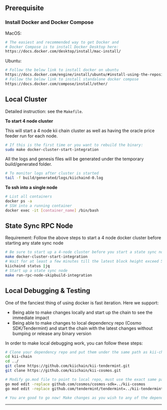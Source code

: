 ## Prerequisite

### Install Docker and Docker Compose
MacOS:
```sh
# The easiest and recommended way to get Docker and
# Docker Compose is to install Docker Desktop here:
https://docs.docker.com/desktop/install/mac-install/
```

Ubuntu:
```sh
# Follow the below link to install docker on ubuntu
https://docs.docker.com/engine/install/ubuntu/#install-using-the-repository
# Follow the below link to install standalone docker compose
https://docs.docker.com/compose/install/other/
```

## Local Cluster

Detailed instruction: see the `Makefile`.

**To start 4 node cluster**

This will start a 4 node kii chain cluster as well as having the oracle price feeder run for each node.
```sh
# If this is the first time or you want to rebuild the binary:
sudo make docker-cluster-start-integration
```
All the logs and genesis files will be generated under the temporary build/generated folder.

```sh
# To monitor logs after cluster is started
tail -f build/generated/logs/kiichaind-0.log
```

**To ssh into a single node**
```sh
# List all containers
docker ps -a
# SSH into a running container
docker exec -it [container_name] /bin/bash
```

## State Sync RPC Node

Requirement: Follow the above steps to start a 4 node docker cluster before starting any state sync node

```sh
# Be sure to start up a 4-node cluster before you start a state sync node
make docker-cluster-start-integration
# Wait for at least a few minutes till the latest block height exceed 500 (this can be changed via app.toml)
kiichaind status |jq
# Start up a state sync node
make run-rpc-node-skipbuild-integration
```

## Local Debugging & Testing
One of the fanciest thing of using docker is fast iteration. Here we support:
- Being able to make changes locally and start up the chain to see the immediate impact
- Being able to make changes to local dependency repo (Cosmo SDK/Tendermint) and start the chain with the latest changes without bumping or release any binary version


In order to make local debugging work, you can follow these steps:
```sh
# Clone your dependency repo and put them under the same path as kii-chain
cd kii-chain
cd ../
git clone https://github.com/kiichain/kii-tendermint.git
git clone https://github.com/kiichain/kii-cosmos.git

# Modify go.mod file to point to local repo, must use the exact same path as below:
go mod edit -replace github.com/cosmos/cosmos-sdk=../kii-cosmos
go mod edit -replace github.com/tendermint/tendermint=../kii-tendermint

# You are good to go now! Make changes as you wish to any of the dependency repo and run docker to test it out.
```
****
